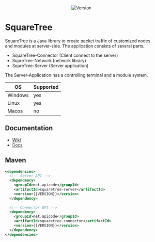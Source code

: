 <div align="center">
<br/>
  <p>
    <img src="https://img.shields.io/static/v1?label=Version&message=Alpha-1.0.0&color=12c970&logoColor=white" alt="Version" />
	<br>
	</p>
  </p>
</div>

# SquareTree
SquareTree is a Java library to create packet traffic of customized nodes and modules at server-side.
The application consists of several parts.
* SquareTree-Connector (Client connect to the server)
* SqareTree-Network (network library)
* SqareTree-Server (Server application)

The Server-Application has a controlling terminal and a module system.

| OS      	| Supported 	|
|---------	|-----------	|
| Windows 	| yes       	|
| Linux   	| yes       	|
| Macos   	| no        	|

## Documentation
* [Wiki](https://github.com/APICodeYT/SquareTree/wiki)
* [Docs](https://apicodeyt.github.io/SquareTree/)

## Maven

```xml
<dependencies>
  <!-- Server API -->
  <dependency>
    <groupId>net.apicode</groupId>
    <artifactId>squaretree-server</artifactId>
    <version>{{VERSION}}</version>
  </dependency>
  
  <!-- Connector API -->
  <dependency>
    <groupId>net.apicode</groupId>
    <artifactId>squaretree-connector</artifactId>
    <version>{{VERSION}}</version>
  </dependency>
</dependencies>
```
